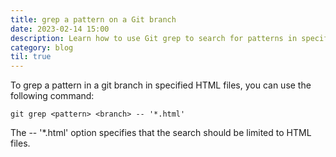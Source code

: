 ```yaml
---
title: grep a pattern on a Git branch
date: 2023-02-14 15:00
description: Learn how to use Git grep to search for patterns in specified files on a Git branch. Our step-by-step guide will show you how to quickly and efficiently find text in your codebase. Boost your productivity and streamline your workflow with this essential Git command.
category: blog
til: true
---
```


To grep a pattern in a git branch in specified HTML files, you can use the following command:

```shell
git grep <pattern> <branch> -- '*.html'
```

The -- '*.html' option specifies that the search should be limited to HTML files.
